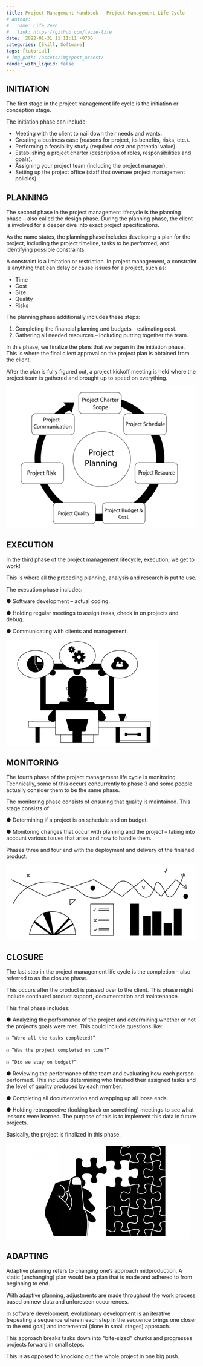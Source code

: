 ```yaml
---
title: Project Management Handbook - Project Management Life Cycle
# author:
#   name: Life Zero
#   link: https://github.com/lacie-life
date:  2022-01-31 11:11:11 +0700
categories: [Skill, Software]
tags: [tutorial]
# img_path: /assets/img/post_assest/
render_with_liquid: false
---
```


## INITIATION

The first stage in the project management life cycle is the initiation or conception stage.

The initiation phase can include:

- Meeting with the client to nail down their needs and wants.
- Creating a business case (reasons for project, its benefits, risks, etc.).
- Performing a feasibility study (required cost and potential value).
- Establishing a project charter (description of roles, responsibilities and goals).
- Assigning your project team (including the project manager).
- Setting up the project office (staff that oversee project management policies).

## PLANNING

The second phase in the project management lifecycle is the planning phase – also called the design phase. During the planning phase, the client is involved for a deeper dive into exact project specifications.

As the name states, the planning phase includes developing a plan for the project, including the project timeline, tasks to be performed, and identifying possible constraints.

A constraint is a limitation or restriction. In project management, a constraint is anything that can delay or cause issues for a project, such as:

- Time
- Cost
- Size
- Quality
- Risks

The planning phase additionally includes these steps:

1. Completing the financial planning and budgets – estimating cost.
2. Gathering all needed resources – including putting together the team.

In this phase, we finalize the plans that we began in the initiation phase. This is where the final client approval on the project plan is obtained from the client.

After the plan is fully figured out, a project kickoff meeting is held where the project team is gathered and brought up to speed on everything.

![Fig.1](https://github.com/lacie-life/lacie-life.github.io/blob/main/assets/img/post_assest/PM-17.png?raw=true)

## EXECUTION

In the third phase of the project management lifecycle, execution, we get to work!

This is where all the preceding planning, analysis and research is put to use.

The execution phase includes:

● Software development – actual coding.

● Holding regular meetings to assign tasks, check in on projects and debug.

● Communicating with clients and management.

![Fig.2](https://github.com/lacie-life/lacie-life.github.io/blob/main/assets/img/post_assest/PM-18.png?raw=true)

## MONITORING

The fourth phase of the project management life cycle is monitoring. Technically, some of this occurs concurrently to phase 3 and some people actually consider them to be the same phase.

The monitoring phase consists of ensuring that quality is maintained. This stage consists of:

● Determining if a project is on schedule and on budget.

● Monitoring changes that occur with planning and the project – taking into account various issues that arise and how to handle them.

Phases three and four end with the deployment and delivery of the finished product.

![Fig.3](https://github.com/lacie-life/lacie-life.github.io/blob/main/assets/img/post_assest/PM-19.png?raw=true)

## CLOSURE

The last step in the project management life cycle is the completion – also referred to as the closure phase.

This occurs after the product is passed over to the client. This phase might include continued product support, documentation and maintenance.

This final phase includes:

● Analyzing the performance of the project and determining whether or not the project’s goals were met. This could include questions like:

    ○ “Were all the tasks completed?”

    ○ “Was the project completed on time?”

    ○ “Did we stay on budget?”

● Reviewing the performance of the team and evaluating how each person performed. This includes determining who finished their assigned tasks and the level of quality produced by each member.

● Completing all documentation and wrapping up all loose ends.

● Holding retrospective (looking back on something) meetings to see what lessons were learned. The purpose of this is to implement this data in future projects.


Basically, the project is finalized in this phase.

![Fig.4](https://github.com/lacie-life/lacie-life.github.io/blob/main/assets/img/post_assest/PM-20.png?raw=true)

## ADAPTING

Adaptive planning refers to changing one’s approach midproduction. A static (unchanging) plan would be a plan that is made and adhered to from beginning to end.

With adaptive planning, adjustments are made throughout the work process based on new data and unforeseen occurrences.

In software development, evolutionary development is an iterative (repeating a sequence wherein each step in the sequence brings one closer to the end goal) and incremental (done in small stages) approach.

This approach breaks tasks down into “bite-sized” chunks and progresses projects forward in small steps.

This is as opposed to knocking out the whole project in one big push.

















